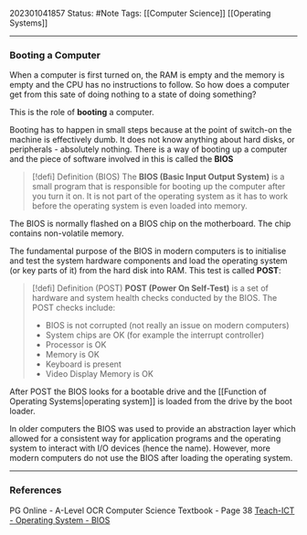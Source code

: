 202301041857
Status: #Note
Tags: [[Computer Science]] [[Operating Systems]]

___

### Booting a Computer

When a computer is first turned on, the RAM is empty and the memory is empty and the CPU has no instructions to follow. So how does a computer get from this sate of doing nothing to a state of doing something?

This is the role of **booting** a computer.

Booting has to happen in small steps because at the point of switch-on the machine is effectively dumb. It does not know anything about hard disks, or peripherals - absolutely nothing. There is a way of booting up a computer and the piece of software involved in this is called the **BIOS**

>[!defi] Definition (BIOS)
>The **BIOS (Basic Input Output System)** is a small program that is responsible for booting up the computer after you turn it on. It is not part of the operating system as it has to work before the operating system is even loaded into memory.

The BIOS is normally flashed on a BIOS chip on the motherboard. The chip contains non-volatile memory.

The fundamental purpose of the BIOS in modern computers is to initialise and test the system hardware components and load the operating system (or key parts of it) from the hard disk into RAM. This test is called **POST**:

>[!defi] Definition (POST)
>**POST (Power On Self-Test)** is a set of hardware and system health checks conducted by the BIOS. The POST checks include:
>+ BIOS is not corrupted (not really an issue on modern computers)
>+ System chips are OK (for example the interrupt controller)
>+ Processor is OK
>+ Memory is OK
>+ Keyboard is present
>+ Video Display Memory is OK

After POST the BIOS looks for a bootable drive and the [[Function of Operating Systems|operating system]] is loaded from the drive by the boot loader.

In older computers the BIOS was used to provide an abstraction layer which allowed for a consistent way for application programs and the operating system to interact with I/O devices (hence the name). However, more modern computers do not use the BIOS after loading the operating system.

___
### References

PG Online - A-Level OCR Computer Science Textbook - Page 38
[Teach-ICT - Operating System - BIOS](https://teach-ict.com/2016/A_Level_Computing/OCR_H446/1_2_software/121_operating_systems/bios/miniweb/index.php)